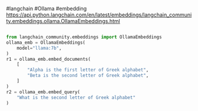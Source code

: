#langchain #Ollama #embedding 
https://api.python.langchain.com/en/latest/embeddings/langchain_community.embeddings.ollama.OllamaEmbeddings.html
```python

from langchain_community.embeddings import OllamaEmbeddings
ollama_emb = OllamaEmbeddings(
    model="llama:7b",
)
r1 = ollama_emb.embed_documents(
    [
        "Alpha is the first letter of Greek alphabet",
        "Beta is the second letter of Greek alphabet",
    ]
)
r2 = ollama_emb.embed_query(
    "What is the second letter of Greek alphabet"
)

```